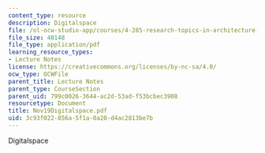 ```yaml
---
content_type: resource
description: Digitalspace
file: /ol-ocw-studio-app/courses/4-285-research-topics-in-architecture-citizen-centered-design-of-open-governance-systems-fall-2002/3c93f022856a5f1a0a20d4ac2813be7b_Nov19Digitalspace.pdf
file_size: 48148
file_type: application/pdf
learning_resource_types:
- Lecture Notes
license: https://creativecommons.org/licenses/by-nc-sa/4.0/
ocw_type: OCWFile
parent_title: Lecture Notes
parent_type: CourseSection
parent_uid: 799c0026-3644-ac2d-53ad-f53bcbec3908
resourcetype: Document
title: Nov19Digitalspace.pdf
uid: 3c93f022-856a-5f1a-0a20-d4ac2813be7b
---
```

Digitalspace